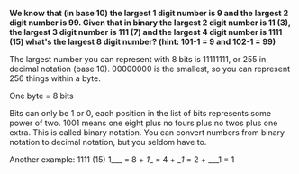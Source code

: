 **We know that (in base 10) the largest 1 digit number is 9 and the largest 2 digit number is 99. Given that in binary the largest 2 digit number is 11 (3), the largest 3 digit number is 111 (7) and the largest 4 digit number is 1111 (15) what's the largest 8 digit number? (hint: 101-1 = 9 and 102-1 = 99)**

The largest number you can represent with 8 bits is 11111111, or 255 in decimal notation (base 10). 00000000 is the smallest, so you can represent 256 things within a byte.

One byte = 8 bits

Bits can only be 1 or 0, each position in the list of bits represents some power of two. 1001 means one eight plus no fours plus no twos plus one extra. This is called binary notation. You can convert numbers from binary notation to decimal notation, but you seldom have to.

Another example: 1111 (15)
1___ = 8 +
_1__ = 4 +
__1_ = 2 +
___1 = 1